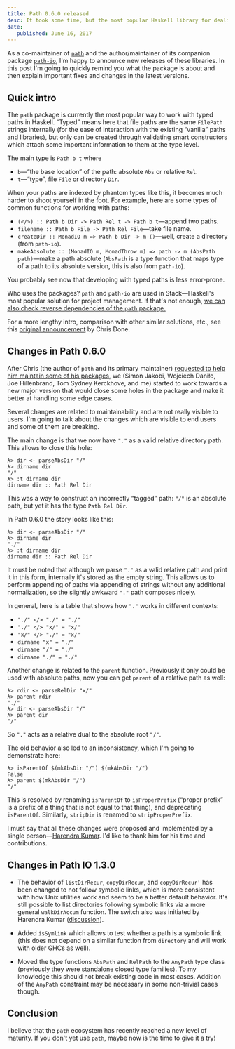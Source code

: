 ```yaml
---
title: Path 0.6.0 released
desc: It took some time, but the most popular Haskell library for dealing with well-typed paths got to its next (semi)-major version, yay!
date:
   published: June 16, 2017
---
```


As a co-maintainer of [`path`](https://hackage.haskell.org/package/path) and the author/maintainer of its companion
package [`path-io`](https://hackage.haskell.org/package/path-io), I'm happy to announce new releases of these
libraries. In this post I'm going to quickly remind you what the package is
about and then explain important fixes and changes in the latest versions.

## Quick intro

The `path` package is currently the most popular way to work with typed
paths in Haskell. “Typed” means here that file paths are the same `FilePath`
strings internally (for the ease of interaction with the existing “vanilla”
paths and libraries), but only can be created through validating smart
constructors which attach some important information to them at the type
level.

The main type is `Path b t` where

* `b`—“the base location” of the path: absolute `Abs` or relative `Rel`.
* `t`—“type”, file `File` or directory `Dir`.

When your paths are indexed by phantom types like this, it becomes much
harder to shoot yourself in the foot. For example, here are some types of
common functions for working with paths:

* `(</>) :: Path b Dir -> Path Rel t -> Path b t`—append two paths.
* `filename :: Path b File -> Path Rel File`—take file name.
* `createDir :: MonadIO m => Path b Dir -> m ()`—well, create a directory
  (from `path-io`).
* `makeAbsolute :: (MonadIO m, MonadThrow m) => path -> m (AbsPath
  path)`—make a path absolute (`AbsPath` is a type function that maps type
  of a path to its absolute version, this is also from `path-io`).

You probably see now that developing with typed paths is less error-prone.

Who uses the packages? `path` and `path-io` are used in Stack—Haskell's most
popular solution for project management. If that's not
enough, [we can also check reverse dependencies of the `path` package.](http://packdeps.haskellers.com/reverse/path)

For a more lengthy intro, comparison with other similar solutions, etc., see
this [original announcement](http://chrisdone.com/posts/path-package) by Chris Done.

## Changes in Path 0.6.0

After Chris (the author of `path` and its primary
maintainer) [requested to help him maintain some of his packages](https://mail.haskell.org/pipermail/haskell-cafe/2017-February/126401.html), we
(Simon Jakobi, Wojciech Daniło, Joe Hillenbrand, Tom Sydney Kerckhove, and
me) started to work towards a new major version that would close some holes
in the package and make it better at handling some edge cases.

Several changes are related to maintainability and are not really visible to
users. I'm going to talk about the changes which are visible to end users
and some of them are breaking.

The main change is that we now have `"."` as a valid relative directory
path. This allows to close this hole:

```
λ> dir <- parseAbsDir "/"
λ> dirname dir
"/"
λ> :t dirname dir
dirname dir :: Path Rel Dir
```

This was a way to construct an incorrectly “tagged” path: `"/"` is an
absolute path, but yet it has the type `Path Rel Dir`.

In Path 0.6.0 the story looks like this:

```
λ> dir <- parseAbsDir "/"
λ> dirname dir
"./"
λ> :t dirname dir
dirname dir :: Path Rel Dir
```

It must be noted that although we parse `"."` as a valid relative path and
print it in this form, internally it's stored as the empty string. This
allows us to perform appending of paths via appending of strings without any
additional normalization, so the slightly awkward `"."` path composes
nicely.

In general, here is a table that shows how `"."` works in different
contexts:

* `"./" </> "./" = "./"`
* `"./" </> "x/" = "x/"`
* `"x/" </> "./" = "x/"`
* `dirname "x" = "./"`
* `dirname "/" = "./"`
* `dirname "./" = "./"`

Another change is related to the `parent` function. Previously it only could
be used with absolute paths, now you can get `parent` of a relative path as
well:

```
λ> rdir <- parseRelDir "x/"
λ> parent rdir
"./"
λ> dir <- parseAbsDir "/"
λ> parent dir
"/"
```

So `"."` acts as a relative dual to the absolute root `"/"`.

The old behavior also led to an inconsistency, which I'm going to
demonstrate here:

```
λ> isParentOf $(mkAbsDir "/") $(mkAbsDir "/")
False
λ> parent $(mkAbsDir "/")
"/"
```

This is resolved by renaming `isParentOf` to `isProperPrefix` (“proper
prefix” is a prefix of a thing that is not equal to that thing), and
deprecating `isParentOf`. Similarly, `stripDir` is renamed to
`stripProperPrefix`.

I must say that all these changes were proposed and implemented by a single
person—[Harendra Kumar](https://github.com/harendra-kumar). I'd like to thank him for his time and
contributions.

## Changes in Path IO 1.3.0

* The behavior of `listDirRecur`, `copyDirRecur`, and `copyDirRecur'` has
  been changed to not follow symbolic links, which is more consistent with
  how Unix utilities work and seem to be a better default behavior. It's
  still possible to list directories following symbolic links via a more
  general `walkDirAccum` function. The switch also was initiated by Harendra
  Kumar ([discussion](https://github.com/mrkkrp/path-io/issues/12)).

* Added `isSymlink` which allows to test whether a path is a symbolic link
  (this does not depend on a similar function from `directory` and will work
  with older GHCs as well).

* Moved the type functions `AbsPath` and `RelPath` to the `AnyPath` type
  class (previously they were standalone closed type families). To my
  knowledge this should not break existing code in most cases. Addition of
  the `AnyPath` constraint may be necessary in some non-trivial cases
  though.

## Conclusion

I believe that the `path` ecosystem has recently reached a new level of
maturity. If you don't yet use `path`, maybe now is the time to give it a
try!
